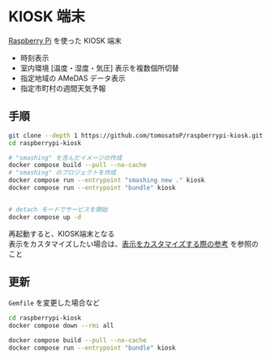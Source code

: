 # KIOSK 端末

[Raspberry Pi](Raspberrypi.md) を使った KIOSK 端末
- 時刻表示
- 室内環境 \[温度・湿度・気圧\] 表示を複数個所切替
- 指定地域の AMeDAS データ表示
- 指定市町村の週間天気予報

## 手順
~~~sh
git clone --depth 1 https://github.com/tomosatoP/raspberrypi-kiosk.git
cd raspberrypi-kiosk

# "smashing" を含んだイメージの作成 
docker compose build --pull --no-cache
# "smashing" のプロジェクトを作成
docker compose run --entrypoint "smashing new ." kiosk
docker compose run --entrypoint "bundle" kiosk


# detach モードでサービスを開始
docker compose up -d
~~~

再起動すると、KIOSK端末となる<br>
表示をカスタマイズしたい場合は、[表示をカスタマイズする際の参考](Customize.md) を参照のこと


## 更新
`Gemfile` を変更した場合など
~~~sh
cd raspberrypi-kiosk
docker compose down --rmi all

docker compose build --pull --no-cache
docker compose run --entrypoint "bundle" kiosk
~~~
